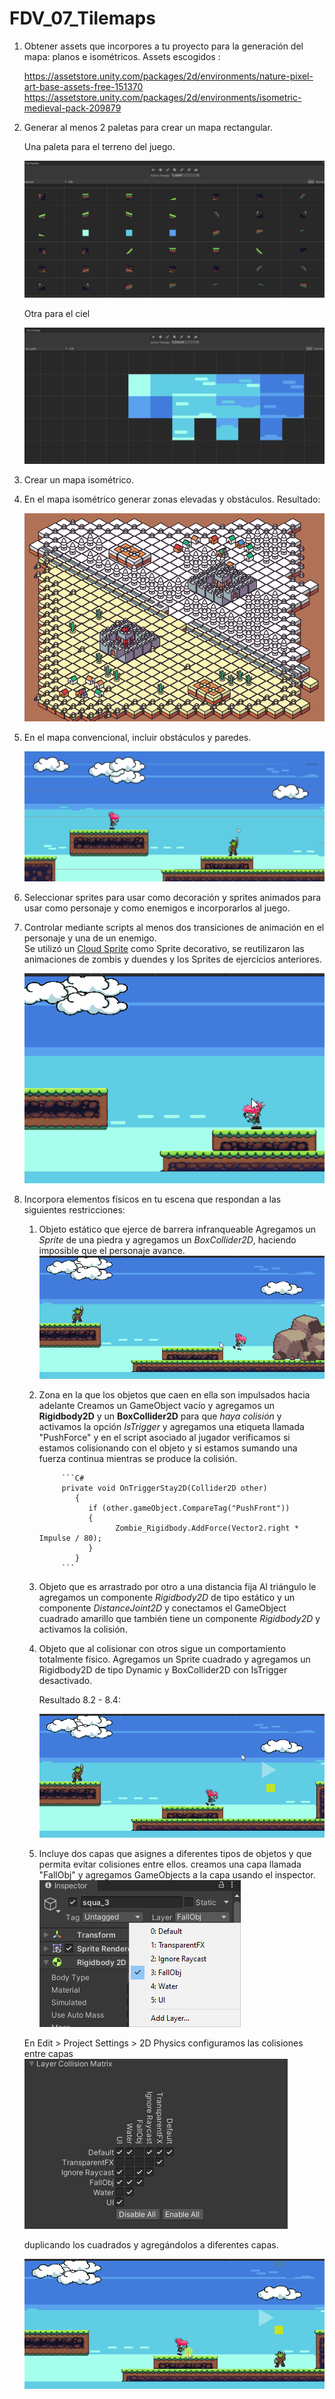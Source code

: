 # FDV_07_Tilemaps

1. Obtener assets que incorpores a tu proyecto para la generación del mapa: planos e isométricos.
    Assets escogidos :
    
    <https://assetstore.unity.com/packages/2d/environments/nature-pixel-art-base-assets-free-151370>
    <https://assetstore.unity.com/packages/2d/environments/isometric-medieval-pack-209879>

2. Generar al menos 2 paletas para crear un mapa rectangular.

    Una paleta para el terreno del juego.

    ![Tilemaps - Paletas](https://github.com/almadacv/FDV_07_Tilemaps/blob/main/Gif/Tile2.png)

    Otra para el ciel

    ![Tilemaps - Paletas](https://github.com/almadacv/FDV_07_Tilemaps/blob/main/Gif/Tile2_1.png)

3. Crear un mapa isométrico.
4. En el mapa isométrico generar zonas elevadas y obstáculos.
    Resultado:

    ![Tilemaps - Mapa Isometrico](https://github.com/almadacv/FDV_07_Tilemaps/blob/main/Gif/Tile3_5.png)

5. En el mapa convencional, incluir obstáculos y paredes.

    ![Tilemaps - Mapa Rectangular](https://github.com/almadacv/FDV_07_Tilemaps/blob/main/Gif/Tile4_6.gif)

6. Seleccionar sprites para usar como decoración y sprites animados para usar como personaje y como enemigos e incorporarlos al juego.
7. Controlar mediante scripts al menos dos transiciones de animación en el personaje y una de un enemigo.  
    Se utilizó un [Cloud Sprite](https://toppng.com/photo/222272) como Sprite decorativo, se reutilizaron las animaciones de zombis y duendes y los Sprites de ejercicios anteriores.

   ![Tilemaps - Ejercicio 6-7](https://github.com/almadacv/FDV_07_Tilemaps/blob/main/Gif/Tile6_7.gif)

8. Incorpora elementos físicos en tu escena que respondan a las siguientes restricciones:

    1. Objeto estático que ejerce de barrera infranqueable
        Agregamos un _Sprite_ de una piedra y agregamos un _BoxCollider2D_, haciendo imposible que el personaje avance.
        ![Tilemaps - Ejercicio 8.1](https://github.com/almadacv/FDV_07_Tilemaps/blob/main/Gif/Tile8_1.gif)

    2. Zona en la que los objetos que caen en ella son impulsados hacia adelante
        Creamos un GameObject vacío y agregamos un **Rigidbody2D** y un **BoxCollider2D** para que _haya colisión_ y activamos la opción _IsTrigger_ y agregamos una etiqueta llamada "PushForce" y en el script asociado al jugador verificamos si estamos colisionando con el objeto y si estamos sumando una fuerza continua mientras se produce la colisión.

                ```C#
                private void OnTriggerStay2D(Collider2D other)
                   {
                      if (other.gameObject.CompareTag("PushFront"))
                      {
                            Zombie_Rigidbody.AddForce(Vector2.right * Impulse / 80);
                      }
                   }
                ```

    3. Objeto que es arrastrado por otro a una distancia fija
        Al triángulo le agregamos un componente _Rigidbody2D_ de tipo estático y un componente _DistanceJoint2D_ y conectamos el GameObject cuadrado amarillo que también tiene un componente _Rigidbody2D_ y activamos la colisión.

    4. Objeto que al colisionar con otros sigue un comportamiento totalmente físico.
        Agregamos un Sprite cuadrado y agregamos un Rigidbody2D de tipo Dynamic y BoxCollider2D con IsTrigger desactivado.

        Resultado 8.2 - 8.4:

        ![Tilemaps - Ejercicio 8.2 - 8.4](https://github.com/almadacv/FDV_07_Tilemaps/blob/main/Gif/Tile8_2_3_4.gif)

    5. Incluye dos capas que asignes a diferentes tipos de objetos y que permita evitar colisiones entre ellos.
        creamos una capa llamada "FallObj" y agregamos GameObjects a la capa usando el inspector.
        ![Tilemaps - Ejercicio 8.5 layer Colision](https://github.com/almadacv/FDV_07_Tilemaps/blob/main/Gif/Tile8_5_1.png)

    En Edit > Project Settings > 2D Physics configuramos las colisiones entre capas
    ![Tilemaps - Ejercicio 8.5 layer Colision](https://github.com/almadacv/FDV_07_Tilemaps/blob/main/Gif/Tile8_5.png)

    duplicando los cuadrados y agregándolos a diferentes capas.

   ![Tilemaps - Ejercicio 8.5](https://github.com/almadacv/FDV_07_Tilemaps/blob/main/Gif/Tile8_5.gif)
